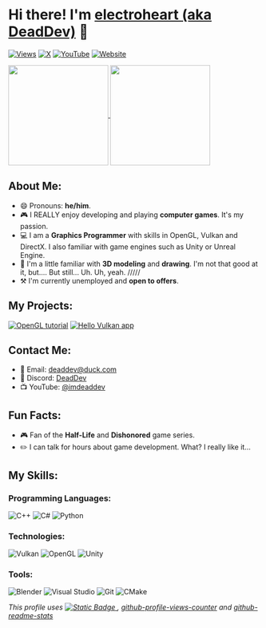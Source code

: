 # Hi there! I'm [**electroheart** (aka DeadDev)](https://github.com/imdeaddev) 👋

[![Views](https://komarev.com/ghpvc/?username=imdeaddev&style=for-the-badge&color=red)](https://github.com/imdeaddev) [![X](https://img.shields.io/badge/-%40ImDeadDev-%23FFFFFF?style=for-the-badge&logo=X&logoColor=%23000000)](https://x.com/ImDeadDev) [![YouTube](https://img.shields.io/badge/-YouTube-%23FF0000?style=for-the-badge&logo=YouTube&logoColor=%23FFFFFF)](https://youtube.com/@imdeaddev) [![Website](https://img.shields.io/badge/-WEBSITE-%23030303?style=for-the-badge&logoColor=%23FFFFFF)](https://imdeaddev.github.io)

<a href="https://github.com/imdeaddev">
  <img height=200 align="center" src="https://github-readme-stats.vercel.app/api?username=imdeaddev&theme=synthwave" />
</a>

<a href="https://github.com/imddeaddev">
  <img height=200 align="center" src="https://github-readme-stats.vercel.app/api/top-langs?theme=synthwave&username=imdeaddev&langs_count=3&hide=css,html,python,javascript&card_width=320" />
</a>

## **About Me:**

- 😄 Pronouns: **he/him**.
- 🎮 I REALLY enjoy developing and playing **computer games**. It's my passion.
- 💻 I am a **Graphics Programmer** with skills in OpenGL, Vulkan and DirectX. I also familiar with game engines such as Unity or Unreal Engine.
- 🎨 I'm a little familiar with **3D modeling** and **drawing**. I'm not that good at it, but.... But still... Uh. Uh, yeah. /////
- ⚒️ I'm currently unemployed and **open to offers**.

## **My Projects:**

[![OpenGL tutorial](https://github-readme-stats.vercel.app/api/pin/?theme=synthwave&username=imdeaddev&repo=gltutorial)](https://github.com/imdeaddev/gltutorial) [![**Hello Vulkan app**](https://github-readme-stats.vercel.app/api/pin/?theme=synthwave&username=imdeaddev&repo=hello-vulkan)](https://github.com/imdeaddev/hello-vulkan)

## **Contact Me:**

- 📧 Email: [deaddev@duck.com](mailto:deaddev@duck.com)
- 💬 Discord: [DeadDev](https://discordapp.com/users/imdeaddev)
- 📺 YouTube: [@imdeaddev](https://www.youtube.com/@imdeaddev)

## **Fun Facts:**

- 🎮 Fan of the **Half-Life** and **Dishonored** game series.
- ✏️ I can talk for hours about game development. What? I really like it...

## **My Skills:**

### Programming Languages:

  ![C++](https://img.shields.io/badge/-C++-00599C?style=for-the-badge&logo=c%2B%2B&logoColor=white) ![C#](https://img.shields.io/badge/-C%23-%23512BD4?style=for-the-badge&logo=dotnet&logoColor=%23FFFFFF)
 ![Python](https://img.shields.io/badge/-Python-3776AB?style=for-the-badge&logo=python&logoColor=white)

### Technologies:

  ![Vulkan](https://img.shields.io/badge/-Vulkan-AC162C?style=for-the-badge&logo=vulkan&logoColor=white) ![OpenGL](https://img.shields.io/badge/-OpenGL-5586A4?style=for-the-badge&logo=opengl&logoColor=white) ![Unity](https://img.shields.io/badge/-Unity-%23000000?style=for-the-badge&logo=Unity&logoColor=%23FFFFFF)

### Tools:

  ![Blender](https://img.shields.io/badge/-Blender-F5792A?style=for-the-badge&logo=blender&logoColor=white) ![Visual Studio](https://img.shields.io/badge/-Visual%20Studio-5C2D91?style=for-the-badge&logo=visual%20studio&logoColor=white) ![Git](https://img.shields.io/badge/-Git-%23F05032?style=for-the-badge&logo=Git&logoColor=%23FFFFFF) ![CMake](https://img.shields.io/badge/-CMake-%23064F8C?style=for-the-badge&logo=CMake&logoColor=%23FFFFFF)

_This profile uses [![Static Badge](https://img.shields.io/badge/--%23FFFFFF?logo=shieldsdotio&logoColor=%23000&logoSize=auto)
](https://shields.io/), [github-profile-views-counter](https://github.com/antonkomarev/github-profile-views-counter) and [github-readme-stats](https://github.com/anuraghazra/github-readme-stats)_
